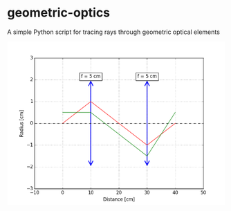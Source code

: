 # geometric-optics
A simple Python script for tracing rays through geometric optical elements

![example.png](./example.png)